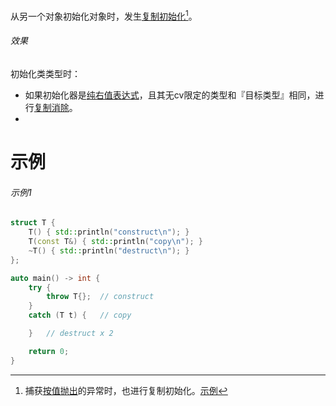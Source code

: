 从另一个对象初始化对象时，发生[复制初始化]()[^1]。

###### 效果

初始化类类型时：

* 如果初始化器是[纯右值表达式]()，且其无cv限定的类型和『目标类型』相同，进行[复制消除]()。
* 





# 示例

###### 示例1

```cpp
struct T {
	T() { std::println("construct\n"); }
	T(const T&) { std::println("copy\n"); }
	~T() { std::println("destruct\n"); }
};

auto main() -> int {
	try {
		throw T{};	// construct
	}
	catch (T t) {	// copy

	}	// destruct x 2

	return 0;
}
```





[^1]:捕获[按值抛出]()的异常时，也进行复制初始化。[示例](#示例1)

